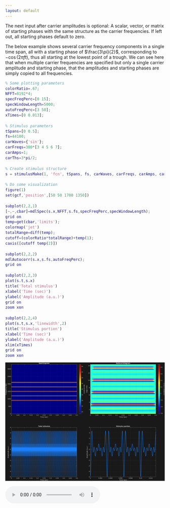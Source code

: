 ```yaml
---
layout: default
---
```

The next input after carrier amplitudes is optional: A scalar, vector, or matrix of starting phases with the same structure as the carrier frequencies. If left out, all starting phases default to zero.

The below example shows several carrier frequency components in a single time span, all with a starting phase of $\frac{3\pi}{2}$, corresponding to $-\cos(2\pi ft)$, thus all starting at the lowest point of a trough. We can see here that when multiple carrier frequencies are specified but only a single carrier amplitude and starting phase, that the amplitudes and starting phases are simply copied to all frequencies.

```matlab
% Some plotting parameters
colorRatio=.67;
NFFT=8192*4;
specFreqPerc=[0 15];
specWindowLength=5000;
autoFreqPerc=[3 50];
xTimes=[0 0.013];

% Stimulus parameters
tSpans=[0 0.5];
fs=44100;
carWaves={'sin'};
carFreqs=300*[3 4 5 6 7];
carAmps=1;
carThs=3*pi/2;

% Create stimulus structure
s = stimulusMake(1, 'fcn', tSpans, fs, carWaves, carFreqs, carAmps, carThs);

% Do some visualization
figure(1)
set(gcf,'position',[50 50 1700 1350])

subplot(2,2,1)
[~,~,cbar]=mdlSpec(s.x,NFFT,s.fs,specFreqPerc,specWindowLength);
grid on
temp=get(cbar,'limits');
colormap('jet')
totalRange=diff(temp);
cutoff=(colorRatio*totalRange)+temp(1);
caxis([cutoff temp(2)])

subplot(2,2,2)
mdlAutocorr(s.x,s.fs,autoFreqPerc);
grid on

subplot(2,2,3)
plot(s.t,s.x)
title('Total stimulus')
xlabel('Time (sec)')
ylabel('Amplitude (a.u.)')
grid on
zoom xon

subplot(2,2,4)
plot(s.t,s.x,'linewidth',2)
title('Stimulus portion')
xlabel('Time (sec)')
ylabel('Amplitude (a.u.)')
xlim(xTimes)
grid on
zoom xon
```

![](pics/basicSinThAndMult.png)

![](sounds/basicSinThAndMult.mp3)
